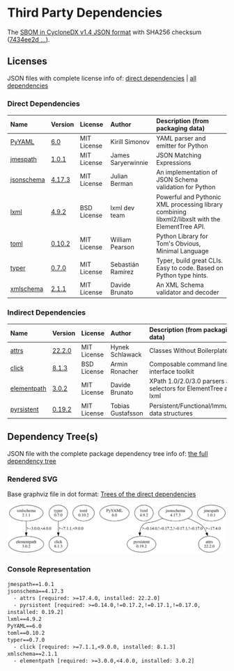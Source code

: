 # Third Party Dependencies

<!--[[[fill sbom_sha256()]]]-->
The [SBOM in CycloneDX v1.4 JSON format](https://github.com/sthagen/pilli/blob/default/sbom.json) with SHA256 checksum ([7434ee2d ...](https://raw.githubusercontent.com/sthagen/pilli/default/sbom.json.sha256 "sha256:7434ee2db5fc6d318fcac923f2913f1b6171b6c63859215bba878cdfff4cb149")).
<!--[[[end]]] (checksum: 4bec745d6a6bdbfe70d5045205927a38)-->
## Licenses 

JSON files with complete license info of: [direct dependencies](direct-dependency-licenses.json) | [all dependencies](all-dependency-licenses.json)

### Direct Dependencies

<!--[[[fill direct_dependencies_table()]]]-->
| Name                                                                               | Version                                               | License     | Author             | Description (from packaging data)                                                                |
|:-----------------------------------------------------------------------------------|:------------------------------------------------------|:------------|:-------------------|:-------------------------------------------------------------------------------------------------|
| [PyYAML](https://pyyaml.org/)                                                      | [6.0](https://pypi.org/project/PyYAML/6.0/)           | MIT License | Kirill Simonov     | YAML parser and emitter for Python                                                               |
| [jmespath](https://github.com/jmespath/jmespath.py)                                | [1.0.1](https://pypi.org/project/jmespath/1.0.1/)     | MIT License | James Saryerwinnie | JSON Matching Expressions                                                                        |
| [jsonschema](https://github.com/python-jsonschema/jsonschema/blob/main/README.rst) | [4.17.3](https://pypi.org/project/jsonschema/4.17.3/) | MIT License | Julian Berman      | An implementation of JSON Schema validation for Python                                           |
| [lxml](https://lxml.de/)                                                           | [4.9.2](https://pypi.org/project/lxml/4.9.2/)         | BSD License | lxml dev team      | Powerful and Pythonic XML processing library combining libxml2/libxslt with the ElementTree API. |
| [toml](https://github.com/uiri/toml)                                               | [0.10.2](https://pypi.org/project/toml/0.10.2/)       | MIT License | William Pearson    | Python Library for Tom's Obvious, Minimal Language                                               |
| [typer](https://github.com/tiangolo/typer)                                         | [0.7.0](https://pypi.org/project/typer/0.7.0/)        | MIT License | Sebastián Ramírez  | Typer, build great CLIs. Easy to code. Based on Python type hints.                               |
| [xmlschema](https://github.com/sissaschool/xmlschema)                              | [2.1.1](https://pypi.org/project/xmlschema/2.1.1/)    | MIT License | Davide Brunato     | An XML Schema validator and decoder                                                              |
<!--[[[end]]] (checksum: bce1429f5de44f8756f55e586b5fedf3)-->

### Indirect Dependencies

<!--[[[fill indirect_dependencies_table()]]]-->
| Name                                                      | Version                                               | License     | Author            | Description (from packaging data)                                |
|:----------------------------------------------------------|:------------------------------------------------------|:------------|:------------------|:-----------------------------------------------------------------|
| [attrs](https://www.attrs.org/)                           | [22.2.0](https://pypi.org/project/attrs/22.2.0/)      | MIT License | Hynek Schlawack   | Classes Without Boilerplate                                      |
| [click](https://palletsprojects.com/p/click/)             | [8.1.3](https://pypi.org/project/click/8.1.3/)        | BSD License | Armin Ronacher    | Composable command line interface toolkit                        |
| [elementpath](https://github.com/sissaschool/elementpath) | [3.0.2](https://pypi.org/project/elementpath/3.0.2/)  | MIT License | Davide Brunato    | XPath 1.0/2.0/3.0 parsers and selectors for ElementTree and lxml |
| [pyrsistent](https://github.com/tobgu/pyrsistent/)        | [0.19.2](https://pypi.org/project/pyrsistent/0.19.2/) | MIT License | Tobias Gustafsson | Persistent/Functional/Immutable data structures                  |
<!--[[[end]]] (checksum: 77cd0eb0f29b7c2f11c5448300df736c)-->

## Dependency Tree(s)

JSON file with the complete package dependency tree info of: [the full dependency tree](package-dependency-tree.json)

### Rendered SVG

Base graphviz file in dot format: [Trees of the direct dependencies](package-dependency-tree.dot.txt)

<img src="./package-dependency-tree.svg" alt="Trees of the direct dependencies" title="Trees of the direct dependencies"/>

### Console Representation

<!--[[[fill dependency_tree_console_text()]]]-->
````console
jmespath==1.0.1
jsonschema==4.17.3
  - attrs [required: >=17.4.0, installed: 22.2.0]
  - pyrsistent [required: >=0.14.0,!=0.17.2,!=0.17.1,!=0.17.0, installed: 0.19.2]
lxml==4.9.2
PyYAML==6.0
toml==0.10.2
typer==0.7.0
  - click [required: >=7.1.1,<9.0.0, installed: 8.1.3]
xmlschema==2.1.1
  - elementpath [required: >=3.0.0,<4.0.0, installed: 3.0.2]
````
<!--[[[end]]] (checksum: cb347d4cdc5a095eb3b854938b2aabc5)-->
